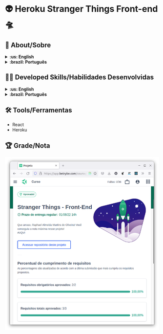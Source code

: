 # :alien: Heroku Stranger Things Front-end :flying_saucer:

## :page_with_curl: About/Sobre

<details>
  <summary markdown="span"><strong>:us: English</strong></summary><br />

Heroku deploy project developed by [Raphael Martins](https://www.linkedin.com/in/raphaelameidamartins/) at the end of Unit 25 ([Back-end Development Module](https://github.com/raphaelalmeidamartins/trybe_exercicios/tree/main/3_Desenvolvimento-Back-end)) of Trybe's Web Development course. I was approved with 100% of the mandatory and optional requirements met.

We had to deploy an already existing Front-end application to the Heroku platform by configuring the environment variables. The application is not online anymore because I removed after getting approved in the project.
<br />
</details>

<details>
  <summary markdown="span"><strong>:brazil: Português</strong></summary><br />

Projeto de Deploy no Heroku desenvolvido por [Raphael Martins](https://www.linkedin.com/in/raphaelameidamartins/) ao final do Bloco 25 ([Módulo Desenvolvimento Back-end](https://github.com/raphaelalmeidamartins/trybe_exercicios/tree/main/3_Desenvolvimento-Back-end)) do curso de Desenvolvimento Web da Trybe. Fui aprovado com 100% dos requisitos obrigatórios e opcionais atingidos.

Tivemos que fazer o deploy na plataforma Heroku de uma aplicação Front-end que já estava desenvolvida configurando as variáveis de ambiente. A aplicação não está mais no ar, pois eu a removi após obter aprovação.
<br />
</details>

## :man_technologist: Developed Skills/Habilidades Desenvolvidas

<details>
  <summary markdown="span"><strong>:us: English</strong></summary><br />

* Configure React environment variables
* Deploy a Front-end application to Heroku
<br />
</details>

<details>
  <summary markdown="span"><strong>:brazil: Português</strong></summary><br />

* Configurar variáveis de ambiente do React
* Fazer deploy de uma aplicação Front-end para o Heroku
<br />
</details>

## :hammer_and_wrench: Tools/Ferramentas

* React
* Heroku

## :trophy: Grade/Nota

![My grade of the project - Minha nota no projeto](./nota.png)
